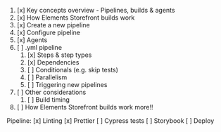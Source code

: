 1. [x] Key concepts overview - Pipelines, builds & agents
1. [x] How Elements Storefront builds work
1. [x] Create a new pipeline
1. [x] Configure pipeline
1. [x] Agents
1. [ ] .yml pipeline
   1. [x] Steps & step types
   1. [x] Dependencies
   1. [ ] Conditionals (e.g. skip tests)
   1. [ ] Parallelism
   1. [ ] Triggering new pipelines
1. [ ] Other considerations
   1. [ ] Build timing
1. [ ] How Elements Storefront builds work more!!

Pipeline:
[x] Linting
[x] Prettier
[ ] Cypress tests
[ ] Storybook
[ ] Deploy
